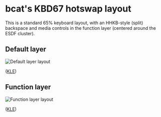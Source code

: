 # bcat's KBD67 hotswap layout

This is a standard 65% keyboard layout, with an HHKB-style (split) backspace
and media controls in the function layer (centered around the ESDF cluster).

## Default layer

![Default layer layout](https://i.imgur.com/Vdnw2mp.png)

([KLE](http://www.keyboard-layout-editor.com/#/gists/dd675b40cc4df2c7bb78847ac29f5988))

## Function layer

![Function layer layout](https://i.imgur.com/Q304GlI.png)

([KLE](http://www.keyboard-layout-editor.com/#/gists/f29128427f674c43777f045e363d1b44))
